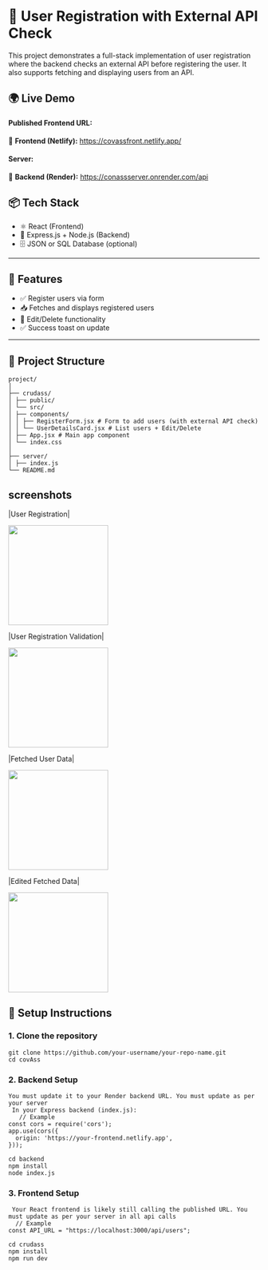 # 👤 User Registration with External API Check

This project demonstrates a full-stack implementation of user registration where the backend checks an external API before registering the user. It also supports fetching and displaying users from an API.

## 🌍 Live Demo

#### Published Frontend URL:
🔗 **Frontend (Netlify):** https://covassfront.netlify.app/

#### Server:
🔗 **Backend (Render):** https://conassserver.onrender.com/api

## 📦 Tech Stack

- ⚛️ React (Frontend)
- 🧠 Express.js + Node.js (Backend)
- 🗄️ JSON or SQL Database (optional)

---

## 🚀 Features

- ✅ Register users via form
- 📥 Fetches and displays registered users
- 📝 Edit/Delete functionality
- ✅ Success toast on update

---

## 📁 Project Structure
```
project/
│
├── crudass/
│ ├── public/
│ └── src/
│ ├── components/
│ │ ├── RegisterForm.jsx # Form to add users (with external API check)
│ │ └── UserDetailsCard.jsx # List users + Edit/Delete
│ ├── App.jsx # Main app component
│ └── index.css
│
├── server/
│ ├── index.js
└── README.md
```

## screenshots 
|User Registration|

<img src ="https://res.cloudinary.com/diejm0elz/image/upload/v1753868517/Bildschirmfoto_2025-07-30_um_12.10.19_c1zocb.png" width=200/>

|User Registration Validation|

<img src ="https://res.cloudinary.com/diejm0elz/image/upload/v1753868517/Bildschirmfoto_2025-07-30_um_12.10.45_wuyaaz.png" width=200/>

|Fetched User Data|

<img src ="https://res.cloudinary.com/diejm0elz/image/upload/v1753868517/Bildschirmfoto_2025-07-30_um_12.11.35_nugb53.png" width=200/>

|Edited Fetched Data|

<img src ="https://res.cloudinary.com/diejm0elz/image/upload/v1753868517/Bildschirmfoto_2025-07-30_um_12.11.16_ezm6cg.png" width=200/>


## 🔧 Setup Instructions

### 1. Clone the repository

    git clone https://github.com/your-username/your-repo-name.git
    cd covAss

###  2. Backend Setup

   
    You must update it to your Render backend URL. You must update as per your server
     In your Express backend (index.js):
       // Example
    const cors = require('cors');
    app.use(cors({
      origin: 'https://your-frontend.netlify.app',
    }));
    
    cd backend
    npm install
    node index.js
    
###  3. Frontend Setup

     Your React frontend is likely still calling the published URL. You must update as per your server in all api calls
      // Example
    const API_URL = "https://localhost:3000/api/users";
    
    cd crudass
    npm install
    npm run dev

